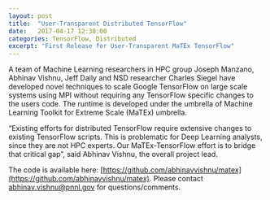 ```yaml
---
layout: post
title:  "User-Transparent Distributed TensorFlow"
date:   2017-04-17 12:30:00
categories: TensorFlow, Distributed
excerpt: "First Release for User-Transparent MaTEx TensorFlow"
---
```


A team of Machine Learning researchers in HPC group Joseph Manzano, Abhinav Vishnu, Jeff Daily and NSD researcher Charles Siegel have developed novel techniques to scale Google TensorFlow on large scale systems using MPI without requiring any TensorFlow specific changes to the users code. The runtime is developed under the umbrella of Machine Learning Toolkit for Extreme Scale (MaTEx) umbrella.

“Existing efforts for distributed TensorFlow require extensive changes to existing TensorFlow scripts. This is problematic for Deep Learning analysts, since they are not HPC experts. Our MaTEx-TensorFlow effort is to bridge that critical gap”, said Abhinav Vishnu, the overall project lead. 

The code is available here: [https://github.com/abhinavvishnu/matex](https://github.com/abhinavvishnu/matex). Please contact [abhinav.vishnu@pnnl.gov](abhinav.vishnu@pnnl.gov) for questions/comments.
